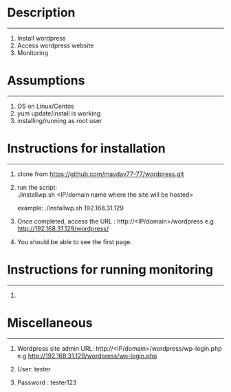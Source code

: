 # Description
--------------
1) Install wordpress
2) Access wordpress website
3) Monitoring

# Assumptions
--------------
1) OS on Linux/Centos
2) yum update/install is working
3) installing/running as root user

# Instructions for installation
--------------------------------
1) clone from https://github.com/mayday77-77/wordpress.git
2) run the script:  
   ./installwp.sh <IP/domain name where the site will be hosted>
   
   example:
   ./installwp.sh 192.168.31.129
   
 3) Once completed, access the URL : http://<IP/domain>/wordpress
    e.g http://192.168.31.129/wordpress/
 4) You should be able to see the first page.
 
 # Instructions for running monitoring
 --------------------------------------
 1)
 
 # Miscellaneous
 ----------------
 1) Wordpress site admin URL: http://<IP/domain>/wordpress/wp-login.php
    e.g http://192.168.31.129/wordpress/wp-login.php
 
 2) User: tester
 3) Password : tester123

